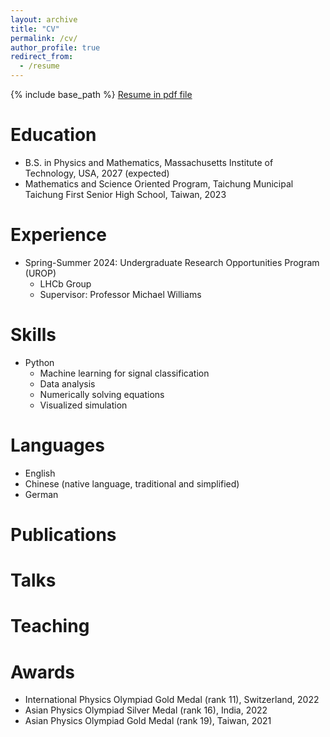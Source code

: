 ```yaml
---
layout: archive
title: "CV"
permalink: /cv/
author_profile: true
redirect_from:
  - /resume
---
```


{% include base_path %}
[Resume in pdf file](https://github.com/arthurlin0722/arthurlin0722.github.io/blob/a32243dcca10906b30be618c355467d987c9c0d4/files/Arthur_Lin_resume.pdf)

Education
======
* B.S. in Physics and Mathematics, Massachusetts Institute of Technology, USA, 2027 (expected)
* Mathematics and Science Oriented Program, Taichung Municipal Taichung First Senior High School, Taiwan, 2023

Experience
======
* Spring-Summer 2024: Undergraduate Research Opportunities Program (UROP)
  * LHCb Group
  * Supervisor: Professor Michael Williams
  
Skills
======
* Python
  * Machine learning for signal classification
  * Data analysis
  * Numerically solving equations
  * Visualized simulation
  

Languages
======
* English
* Chinese (native language, traditional and simplified)
* German 


Publications
======

  
Talks
======

  
Teaching
======
 

Awards
======
* International Physics Olympiad Gold Medal (rank 11), Switzerland, 2022
* Asian Physics Olympiad Silver Medal (rank 16), India, 2022
* Asian Physics Olympiad Gold Medal (rank 19), Taiwan, 2021
  
